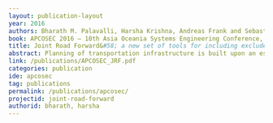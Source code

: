 ```yaml
---
layout: publication-layout
year: 2016
authors: Bharath M. Palavalli, Harsha Krishna, Andreas Frank and Sebastian Meijer.
book: APCOSEC 2016 – 10th Asia Oceania Systems Engineering Conference, Bangalore, India, 9 Nov - 11 Nov, 2016
title: Joint Road Forward&#58; a new set of tools for including excluded perspectives on transport infrastructure.
abstract: Planning of transportation infrastructure is built upon an established set of planning methods to estimate the need for and specifications of roads, amongst others. The abstraction from the real world as needed for applying clear planning tools has grown to considerably differ from the complex urban fabric of activities underlying the transport demand, such as food distribution, commercial activities, education networks, health, etc, especially in busy metropolitan areas. Inclusion of new parameters and use cases in design poses new methodological challenges. The socio-cultural context of urban areas provides for meaningful explanations for the use of urban infrastructure. The cultural context determines the expectations placed on the infrastructure by the people. For example, accessibility for the elderly and children, security and availability.<br><br>Rapid urbanisation and increased economic inequality in cities has provided additional parameters to understand the longevity and contribution of transport infrastructure. The use of new methods such as the availability of real time data, sensor based data and additional social network analytical methods can provide new insights to understand the needs of the urban masses. Transport infrastructure needs to cater to local needs and become part of a larger ecosystem of a city. In this work we outline a new methodology to use games and simulations based upon city sensing to include stakeholders ignored by the traditional planning processes.
link: /publications/APCOSEC_JRF.pdf
categories: publication
ide: apcosec
tag: publications
permalink: /publications/apcosec/
projectid: joint-road-forward
authorid: bharath, harsha
---
```

